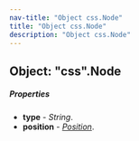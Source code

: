 ```yaml
---
nav-title: "Object css.Node"
title: "Object css.Node"
description: "Object css.Node"
---
```

## Object: "css".Node

##### Properties
 - **type** - _String_.
 - **position** - [_Position_](../css/Position.md).